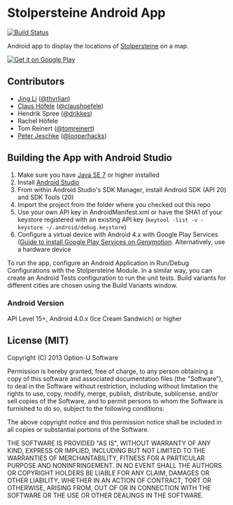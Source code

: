 # Stolpersteine Android App

[![Build Status](https://travis-ci.org/Stolpersteine/stolpersteine-android.svg?branch=master)](https://travis-ci.org/Stolpersteine/stolpersteine-android)

Android app to display the locations of [Stolpersteine](http://en.wikipedia.org/wiki/Stolperstein) on a map. 

[![Get it on Google Play](https://developer.android.com/images/brand/en_generic_rgb_wo_45.png)](https://play.google.com/store/apps/details?id=com.option_u.stolpersteine)

## Contributors

- [Jing Li](https://github.com/thyrlian) ([@thyrlian](https://twitter.com/thyrlian))
- [Claus Höfele](http://github.com/choefele) ([@claushoefele](https://twitter.com/claushoefele))
- Hendrik Spree ([@drikkes](https://twitter.com/drikkes))
- Rachel Höfele
- Tom Reinert ([@tomreinert](https://twitter.com/tomreinert))
- [Peter Jeschke](https://github.com/looperhacks) ([@looperhacks](https://github.com/looperhacks))

## Building the App with Android Studio

1. Make sure you have [Java SE 7](http://www.oracle.com/technetwork/articles/javase/index-jsp-138363.html) or higher installed
2. Install [Android Studio](https://developer.android.com/sdk/installing/studio.html)
3. From within Android Studio's SDK Manager, install Android SDK (API 20) and SDK Tools (20)
4. Import the project from the folder where you checked out this repo
5. Use your own API key in AndroidManifest.xml or have the SHA1 of your keystore registered with an existing API key (`keytool -list -v -keystore ~/.android/debug.keystore`)
6. Configure a virtual device with Android 4.x with Google Play Services ([Guide to install Google Play Services on Genymotion](http://stackoverflow.com/questions/17831990/how-do-you-install-google-frameworks-play-accounts-etc-on-a-genymotion-virtu). Alternatively, use a hardware device

To run the app, configure an Android Application in Run/Debug Configurations with the Stolpersteine Module. In a similar way, you can create an Android Tests configuration to run the unit tests. Build variants for different cities are chosen using the Build Variants window.

### Android Version

API Level 15+, Android 4.0.x (Ice Cream Sandwich) or higher

## License (MIT)

Copyright (C) 2013 Option-U Software

Permission is hereby granted, free of charge, to any person obtaining a copy of this software and associated documentation files (the "Software"), to deal in the Software without restriction, including without limitation the rights to use, copy, modify, merge, publish, distribute, sublicense, and/or sell copies of the Software, and to permit persons to whom the Software is furnished to do so, subject to the following conditions:

The above copyright notice and this permission notice shall be included in all copies or substantial portions of the Software.

THE SOFTWARE IS PROVIDED "AS IS", WITHOUT WARRANTY OF ANY KIND, EXPRESS OR IMPLIED, INCLUDING BUT NOT LIMITED TO THE WARRANTIES OF MERCHANTABILITY, FITNESS FOR A PARTICULAR PURPOSE AND NONINFRINGEMENT. IN NO EVENT SHALL THE AUTHORS OR COPYRIGHT HOLDERS BE LIABLE FOR ANY CLAIM, DAMAGES OR OTHER LIABILITY, WHETHER IN AN ACTION OF CONTRACT, TORT OR OTHERWISE, ARISING FROM, OUT OF OR IN CONNECTION WITH THE SOFTWARE OR THE USE OR OTHER DEALINGS IN THE SOFTWARE.
